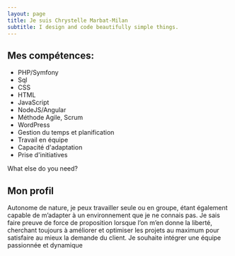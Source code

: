 ```yaml
---
layout: page
title: Je suis Chrystelle Marbat-Milan
subtitle: I design and code beautifully simple things.
---
```

## Mes compétences:

- PHP/Symfony
- Sql
- CSS
- HTML
- JavaScript
- NodeJS/Angular
- Méthode Agile, Scrum
- WordPress
- Gestion du temps et planification
- Travail en équipe
- Capacité d'adaptation
- Prise d'initiatives


What else do you need?

## Mon profil

 Autonome de nature, je peux travailler seule ou en groupe, étant également capable de m’adapter à un environnement que je ne connais pas.
Je sais faire preuve de force de proposition lorsque l’on m’en donne la liberté, cherchant toujours à améliorer et optimiser les projets au
maximum pour satisfaire au mieux la demande du client. Je souhaite intégrer une équipe passionnée et dynamique
